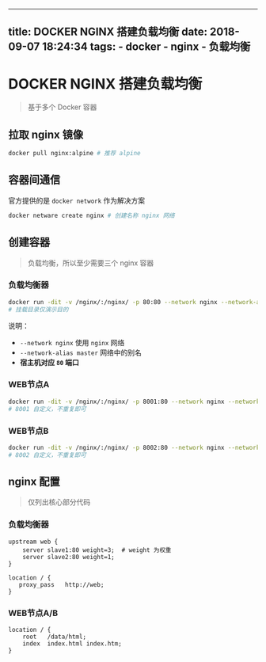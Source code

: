 ----
title: DOCKER NGINX 搭建负载均衡
date: 2018-09-07 18:24:34
tags: 
    - docker
    - nginx
    - 负载均衡
----

# DOCKER NGINX 搭建负载均衡

> 基于多个 Docker 容器

## 拉取 nginx 镜像

```bash
docker pull nginx:alpine # 推荐 alpine
```

## 容器间通信

官方提供的是 `docker network` 作为解决方案

```bash
docker netware create nginx # 创建名称 nginx 网络
```

## 创建容器

> 负载均衡，所以至少需要三个 nginx 容器

### 负载均衡器

```bash
docker run -dit -v /nginx/:/nginx/ -p 80:80 --network nginx --network-alias master --name nginx-master nginx:alpine
# 挂载目录仅演示目的
```

说明：

- `--network nginx` 使用 `nginx` 网络
- `--network-alias master` 网络中的别名
- **宿主机对应 `80` 端口**

### WEB节点A

```bash
docker run -dit -v /nginx/:/nginx/ -p 8001:80 --network nginx --network-alias slave1 --name nginx-slave1 nginx:alpine
# 8001 自定义，不重复即可
```
    
### WEB节点B

```bash
docker run -dit -v /nginx/:/nginx/ -p 8002:80 --network nginx --network-alias slave2 --name nginx-slave2 nginx:alpine
# 8002 自定义，不重复即可
```

## nginx 配置

> 仅列出核心部分代码

### 负载均衡器

```nginx
upstream web {
    server slave1:80 weight=3;  # weight 为权重
    server slave2:80 weight=1;
}

location / {
   proxy_pass   http://web;
}
```

### WEB节点A/B

```
location / {
    root   /data/html;
    index  index.html index.htm;
}
```